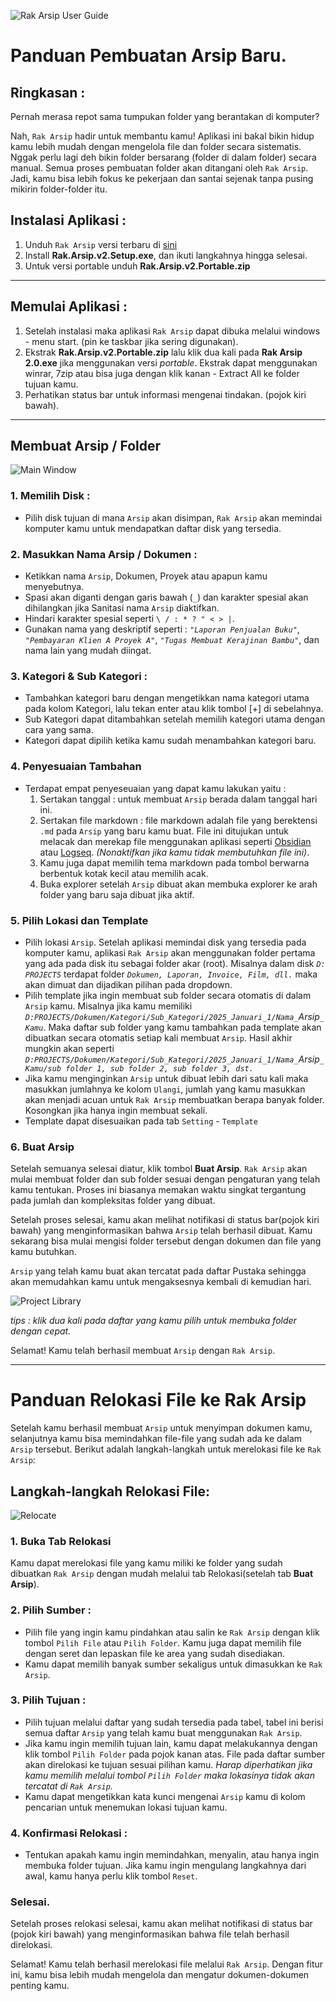 ![Rak `Arsip` User Guide](App/Img/User-Guide/user_guide_header.png)

# Panduan Pembuatan Arsip Baru.

## Ringkasan :

Pernah merasa repot sama tumpukan folder yang berantakan di komputer? 

Nah, `Rak Arsip` hadir untuk membantu kamu! Aplikasi ini bakal bikin hidup kamu lebih mudah dengan mengelola file dan folder secara sistematis. Nggak perlu lagi deh bikin folder bersarang (folder di dalam folder) secara manual. Semua proses pembuatan folder akan ditangani oleh `Rak Arsip`. Jadi, kamu bisa lebih fokus ke pekerjaan dan santai sejenak tanpa pusing mikirin folder-folder itu.

## Instalasi Aplikasi :
  1. Unduh `Rak Arsip` versi terbaru di [sini](https://github.com/mudrikam/Rak-`Arsip`-2/releases)
  2. Install **Rak.Arsip.v2.Setup.exe**, dan ikuti langkahnya hingga selesai.
  3. Untuk versi portable unduh **Rak.Arsip.v2.Portable.zip**

---

## Memulai Aplikasi :
   1. Setelah instalasi maka aplikasi `Rak Arsip` dapat dibuka melalui windows - menu start. (pin ke taskbar jika sering digunakan).
   2. Ekstrak **Rak.Arsip.v2.Portable.zip** lalu klik dua kali pada **Rak Arsip 2.0.exe** jika menggunakan versi *portable*. Ekstrak dapat menggunakan winrar, 7zip atau bisa juga dengan klik kanan - Extract All ke folder tujuan kamu.
   3. Perhatikan status bar untuk informasi mengenai tindakan. (pojok kiri bawah).

---

## Membuat Arsip / Folder
![Main Window](App/Img/User-Guide/home_screen.png)

### 1. Memilih Disk :

  - Pilih disk tujuan di mana `Arsip` akan disimpan, `Rak Arsip` akan memindai komputer kamu untuk mendapatkan daftar disk yang tersedia.

### 2. Masukkan Nama Arsip / Dokumen :

  - Ketikkan nama `Arsip`, Dokumen, Proyek atau apapun kamu menyebutnya.
  - Spasi akan diganti dengan garis bawah (`_`) dan karakter spesial akan dihilangkan jika Sanitasi nama `Arsip` diaktifkan.
  - Hindari karakter spesial seperti `\ / : * ? " < > |`.
  - Gunakan nama yang deskriptif seperti : _`"Laporan Penjualan Buku"`_, _`"Pembayaran Klien A Proyek A"`_, _`"Tugas Membuat Kerajinan Bambu"`_, dan nama lain yang mudah diingat.

### 3. Kategori & Sub Kategori :

  - Tambahkan kategori baru dengan mengetikkan nama kategori utama pada kolom Kategori, lalu tekan enter atau klik tombol [+] di sebelahnya.
  - Sub Kategori dapat ditambahkan setelah memilih kategori utama dengan cara yang sama.
  - Kategori dapat dipilih ketika kamu sudah menambahkan kategori baru.


### 4. Penyesuaian Tambahan
  - Terdapat empat penyeseuaian yang dapat kamu lakukan yaitu :
    1. Sertakan tanggal : untuk membuat `Arsip` berada dalam tanggal hari ini.
    2. Sertakan file markdown : file markdown adalah file yang berektensi `.md` pada `Arsip` yang baru kamu buat. File ini ditujukan untuk melacak dan merekap file menggunakan aplikasi seperti [Obsidian](https://obsidian.md/) atau [Logseq](https://logseq.com/). *(Nonaktifkan jika kamu tidak membutuhkan file ini)*. 
    3. Kamu juga dapat memilih tema markdown pada tombol berwarna berbentuk kotak kecil atau memilih acak.
    4. Buka explorer setelah `Arsip` dibuat akan membuka explorer ke arah folder yang baru saja dibuat jika aktif.

### 5. Pilih Lokasi dan Template

  - Pilih lokasi `Arsip`. Setelah aplikasi memindai disk yang tersedia pada komputer kamu, aplikasi `Rak Arsip` akan menggunakan folder pertama yang ada pada disk itu sebagai folder akar (root). Misalnya dalam disk _`D: PROJECTS`_ terdapat folder _`Dokumen, Laporan, Invoice, Film, dll.`_ maka akan dimuat dan dijadikan pilihan pada dropdown.
  - Pilih template jika ingin membuat sub folder secara otomatis di dalam `Arsip` kamu. Misalnya jika kamu memiliki _`D:PROJECTS/Dokumen/Kategori/Sub_Kategori/2025_Januari_1/Nama_`Arsip`_Kamu`_. Maka daftar sub folder yang kamu tambahkan pada template akan dibuatkan secara otomatis setiap kali membuat `Arsip`. Hasil akhir mungkin akan seperti _`D:PROJECTS/Dokumen/Kategori/Sub_Kategori/2025_Januari_1/Nama_`Arsip`_Kamu/sub folder 1, sub folder 2, sub folder 3, dst.`_
  - Jika kamu menginginkan `Arsip` untuk dibuat lebih dari satu kali maka masukkan jumlahnya ke kolom `Ulangi`, jumlah yang kamu masukkan akan menjadi acuan untuk `Rak Arsip` membuatkan berapa banyak folder. Kosongkan jika hanya ingin membuat sekali.
  - Template dapat disesuaikan pada tab `Setting` - `Template`

### 6. Buat Arsip

  Setelah semuanya selesai diatur, klik tombol **Buat Arsip**. `Rak Arsip` akan mulai membuat folder dan sub folder sesuai dengan pengaturan yang telah kamu tentukan. Proses ini biasanya memakan waktu singkat tergantung pada jumlah dan kompleksitas folder yang dibuat.

  Setelah proses selesai, kamu akan melihat notifikasi di status bar(pojok kiri bawah) yang menginformasikan bahwa `Arsip` telah berhasil dibuat. Kamu sekarang bisa mulai mengisi folder tersebut dengan dokumen dan file yang kamu butuhkan.

  `Arsip` yang telah kamu buat akan tercatat pada daftar Pustaka sehingga akan memudahkan kamu untuk mengaksesnya kembali di kemudian hari.

![Project Library](App/Img/User-Guide/project_library.png)

*tips : klik dua kali pada daftar yang kamu pilih untuk membuka folder dengan cepat.*

  Selamat! Kamu telah berhasil membuat `Arsip` dengan `Rak Arsip`.

---

# Panduan Relokasi File ke Rak Arsip

Setelah kamu berhasil membuat `Arsip` untuk menyimpan dokumen kamu, selanjutnya kamu bisa memindahkan file-file yang sudah ada ke dalam `Arsip` tersebut. Berikut adalah langkah-langkah untuk merelokasi file ke `Rak Arsip`:

## Langkah-langkah Relokasi File:
![Relocate](App/Img/User-Guide/relocate_files.png)

### 1. Buka Tab Relokasi
  Kamu dapat merelokasi file yang kamu miliki ke folder yang sudah dibuatkan `Rak Arsip` dengan mudah melalui tab Relokasi(setelah tab **Buat Arsip**).

### 2. Pilih Sumber :
  - Pilih file yang ingin kamu pindahkan atau salin ke `Rak Arsip` dengan klik tombol `Pilih File` atau `Pilih Folder`. Kamu juga dapat memilih file dengan seret dan lepaskan file ke area yang sudah disediakan.
  - Kamu dapat memilih banyak sumber sekaligus untuk dimasukkan ke `Rak Arsip`.

### 3. Pilih Tujuan :
  - Pilih tujuan melalui daftar yang sudah tersedia pada tabel, tabel ini berisi semua daftar `Arsip` yang telah kamu buat menggunakan `Rak Arsip`.
  - Jika kamu ingin memilih tujuan lain, kamu dapat melakukannya dengan klik tombol `Pilih Folder` pada pojok kanan atas. File pada daftar sumber akan direlokasi ke tujuan sesuai pilihan kamu. *Harap diperhatikan jika kamu memilih melalui tombol `Pilih Folder` maka lokasinya tidak akan tercatat di `Rak Arsip`.*
  - Kamu dapat mengetikkan kata kunci mengenai `Arsip` kamu di kolom pencarian untuk menemukan lokasi tujuan kamu.

### 4. Konfirmasi Relokasi :
  - Tentukan apakah kamu ingin memindahkan, menyalin, atau hanya ingin membuka folder tujuan. Jika kamu ingin mengulang langkahnya dari awal, kamu hanya perlu klik tombol `Reset`.


### Selesai.
  Setelah proses relokasi selesai, kamu akan melihat notifikasi di status bar (pojok kiri bawah) yang menginformasikan bahwa file telah berhasil direlokasi.

  Selamat! Kamu telah berhasil merelokasi file melalui `Rak Arsip`. Dengan fitur ini, kamu bisa lebih mudah mengelola dan mengatur dokumen-dokumen penting kamu.

